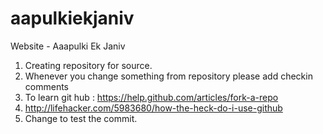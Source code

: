 aapulkiekjaniv
==============

Website - Aaapulki Ek Janiv
1. Creating repository for source.
2. Whenever you change something from repository please add checkin comments
3. To learn git hub : https://help.github.com/articles/fork-a-repo
4. http://lifehacker.com/5983680/how-the-heck-do-i-use-github
5. Change to test the commit.